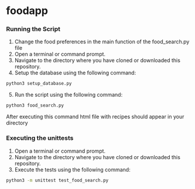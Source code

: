 # foodapp

### Running the Script
1. Change the food preferences in the main function of the food_search.py file
2. Open a terminal or command prompt.
3. Navigate to the directory where you have cloned or downloaded this repository.
4. Setup the database using the following command:

```bash
python3 setup_database.py
```
5. Run the script using the following command:
   
```bash
python3 food_search.py
```
After executing this command html file with recipes should appear in your directory
### Executing the unittests
1. Open a terminal or command prompt.
2. Navigate to the directory where you have cloned or downloaded this repository.
3. Execute the tests using the following command:

```bash
python3 -m unittest test_food_search.py
```
